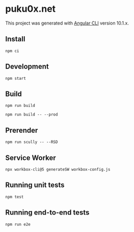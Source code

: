 # puku0x.net

This project was generated with [Angular CLI](https://github.com/angular/angular-cli) version 10.1.x.

## Install

```
npm ci
```

## Development

```
npm start
```

## Build

```
npm run build
```

```
npm run build -- --prod
```

## Prerender

```
npm run scully -- --RSD
```

## Service Worker

```
npx workbox-cli@5 generateSW workbox-config.js
```

## Running unit tests

```
npm test
```

## Running end-to-end tests

```
npm run e2e
```

